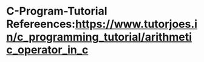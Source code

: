 # C-Program-Tutorial Refereences:https://www.tutorjoes.in/c_programming_tutorial/arithmetic_operator_in_c
